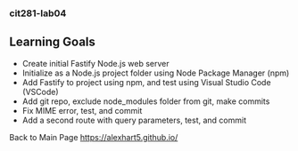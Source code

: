 ### cit281-lab04

## Learning Goals
- Create initial Fastify Node.js web server
- Initialize as a Node.js project folder using Node Package Manager (npm)
- Add Fastify to project using npm, and test using Visual Studio Code (VSCode)
- Add git repo, exclude node_modules folder from git, make commits
- Fix MIME error, test, and commit
- Add a second route with query parameters, test, and commit

Back to Main Page https://alexhart5.github.io/
